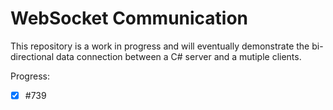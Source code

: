 # WebSocket Communication

This repository is a work in progress and will eventually demonstrate the bi-directional data connection between a C# server and a mutiple clients.

Progress:
- [x] #739
